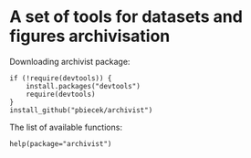 A set of tools for datasets and figures archivisation
=====================================================

Downloading archivist package:
```{Ruby}
if (!require(devtools)) {
    install.packages("devtools")
    require(devtools)
}
install_github("pbiecek/archivist")
```
The list of available functions:
```{Ruby}
help(package="archivist")
```